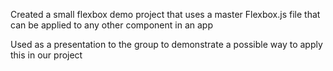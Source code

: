 Created a small flexbox demo project that uses a master Flexbox.js file that can be applied to any other component in an app

Used as a presentation to the group to demonstrate a possible way to apply this in our project

